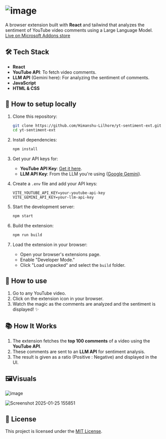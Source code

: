 # ![image](https://github.com/user-attachments/assets/832c715c-69a3-4093-a230-ed55cf2a8858) 

A browser extension built with **React** and tailwind that analyzes the sentiment of YouTube video comments using a Large Language Model.  
[Live on Microsoft Addons store](https://microsoftedge.microsoft.com/addons/detail/vibesense/leciifcgniklalladaefihjnfpjbmmdf)


## 🛠️ Tech Stack
- **React**
- **YouTube API**: To fetch video comments.
- **LLM API** (Gemini here): For analyzing the sentiment of comments.
- **JavaScript**
- **HTML & CSS**


## 🚀 How to setup locally
1. Clone this repository:
   ```bash
   git clone https://github.com/Himanshu-Lilhore/yt-sentiment-ext.git
   cd yt-sentiment-ext
   ```

2. Install dependencies:
   ```bash
   npm install
   ```

3. Get your API keys for:
   - **YouTube API Key**: [Get it here](https://console.cloud.google.com/apis).
   - **LLM API Key**: From the LLM you're using ([Google Gemini](https://aistudio.google.com/apikey)).

4. Create a `.env` file and add your API keys:
   ```
   VITE_YOUTUBE_API_KEY=your-youtube-api-key
   VITE_GEMINI_API_KEY=your-llm-api-key
   ```

5. Start the development server:
   ```bash
   npm start
   ```

6. Build the extension:
   ```bash
   npm run build
   ```

7. Load the extension in your browser:
   - Open your browser's extensions page.
   - Enable "Developer Mode."
   - Click "Load unpacked" and select the `build` folder.


## 🧪 How to use
1. Go to any YouTube video.
2. Click on the extension icon in your browser.
3. Watch the magic as the comments are analyzed and the sentiment is displayed! ✨


## 📚 How It Works
1. The extension fetches the **top 100 comments** of a video using the **YouTube API**.
2. These comments are sent to an **LLM API** for sentiment analysis.
3. The result is given as a ratio (Positive : Negative) and displayed in the UI.


## 🖼️Visuals
![image](https://github.com/user-attachments/assets/18f37bac-3f38-437e-8620-467ab5d7e862)


![Screenshot 2025-01-25 155851](https://github.com/user-attachments/assets/cb1dd585-2260-42ae-8c2f-21b8608b4e26)


## 📃 License
This project is licensed under the [MIT License](LICENSE).
